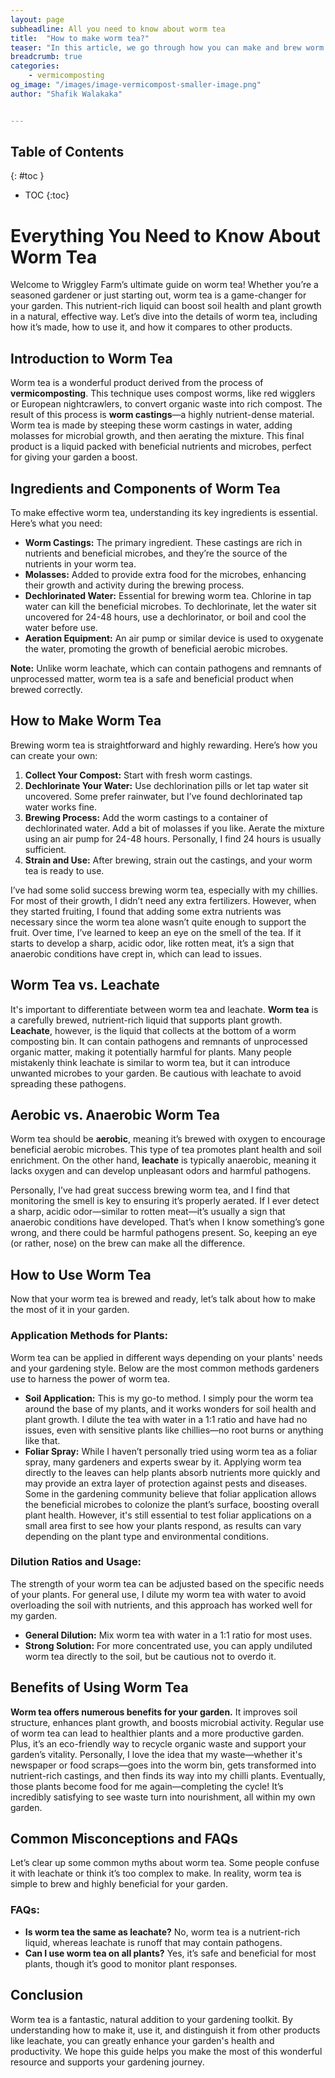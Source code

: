 ```yaml
---
layout: page
subheadline: All you need to know about worm tea
title:  "How to make worm tea?"
teaser: "In this article, we go through how you can make and brew worm tea right in your own back garden"
breadcrumb: true
categories:
    - vermicomposting
og_image: "/images/image-vermicompost-smaller-image.png"
author: "Shafik Walakaka"


---
```


## **Table of Contents**
{: #toc }
*  TOC
{:toc}



# Everything You Need to Know About Worm Tea

Welcome to Wriggley Farm’s ultimate guide on worm tea! Whether you’re a seasoned gardener or just starting out, worm tea is a game-changer for your garden. This nutrient-rich liquid can boost soil health and plant growth in a natural, effective way. Let’s dive into the details of worm tea, including how it’s made, how to use it, and how it compares to other products.


## Introduction to Worm Tea

Worm tea is a wonderful product derived from the process of **vermicomposting**. This technique uses compost worms, like red wigglers or European nightcrawlers, to convert organic waste into rich compost. The result of this process is **worm castings**—a highly nutrient-dense material. Worm tea is made by steeping these worm castings in water, adding molasses for microbial growth, and then aerating the mixture. This final product is a liquid packed with beneficial nutrients and microbes, perfect for giving your garden a boost.


## Ingredients and Components of Worm Tea

To make effective worm tea, understanding its key ingredients is essential. Here’s what you need:

* **Worm Castings:** The primary ingredient. These castings are rich in nutrients and beneficial microbes, and they’re the source of the nutrients in your worm tea.
* **Molasses:** Added to provide extra food for the microbes, enhancing their growth and activity during the brewing process.
* **Dechlorinated Water:** Essential for brewing worm tea. Chlorine in tap water can kill the beneficial microbes. To dechlorinate, let the water sit uncovered for 24-48 hours, use a dechlorinator, or boil and cool the water before use.
* **Aeration Equipment:** An air pump or similar device is used to oxygenate the water, promoting the growth of beneficial aerobic microbes.

**Note:** Unlike worm leachate, which can contain pathogens and remnants of unprocessed matter, worm tea is a safe and beneficial product when brewed correctly.


## How to Make Worm Tea

Brewing worm tea is straightforward and highly rewarding. Here’s how you can create your own:

1. **Collect Your Compost:** Start with fresh worm castings.
2. **Dechlorinate Your Water:** Use dechlorination pills or let tap water sit uncovered. Some prefer rainwater, but I’ve found dechlorinated tap water works fine.
3. **Brewing Process:** Add the worm castings to a container of dechlorinated water. Add a bit of molasses if you like. Aerate the mixture using an air pump for 24-48 hours. Personally, I find 24 hours is usually sufficient.
4. **Strain and Use:** After brewing, strain out the castings, and your worm tea is ready to use.

I’ve had some solid success brewing worm tea, especially with my chillies. For most of their growth, I didn’t need any extra fertilizers. However, when they started fruiting, I found that adding some extra nutrients was necessary since the worm tea alone wasn’t quite enough to support the fruit. Over time, I’ve learned to keep an eye on the smell of the tea. If it starts to develop a sharp, acidic odor, like rotten meat, it’s a sign that anaerobic conditions have crept in, which can lead to issues.


## Worm Tea vs. Leachate

It's important to differentiate between worm tea and leachate. **Worm tea** is a carefully brewed, nutrient-rich liquid that supports plant growth. **Leachate**, however, is the liquid that collects at the bottom of a worm composting bin. It can contain pathogens and remnants of unprocessed organic matter, making it potentially harmful for plants. Many people mistakenly think leachate is similar to worm tea, but it can introduce unwanted microbes to your garden. Be cautious with leachate to avoid spreading these pathogens.


## Aerobic vs. Anaerobic Worm Tea

Worm tea should be **aerobic**, meaning it’s brewed with oxygen to encourage beneficial aerobic microbes. This type of tea promotes plant health and soil enrichment. On the other hand, **leachate** is typically anaerobic, meaning it lacks oxygen and can develop unpleasant odors and harmful pathogens.

Personally, I’ve had great success brewing worm tea, and I find that monitoring the smell is key to ensuring it’s properly aerated. If I ever detect a sharp, acidic odor—similar to rotten meat—it’s usually a sign that anaerobic conditions have developed. That’s when I know something’s gone wrong, and there could be harmful pathogens present. So, keeping an eye (or rather, nose) on the brew can make all the difference.


## How to Use Worm Tea

Now that your worm tea is brewed and ready, let’s talk about how to make the most of it in your garden. 

### Application Methods for Plants:

Worm tea can be applied in different ways depending on your plants' needs and your gardening style. Below are the most common methods gardeners use to harness the power of worm tea.

* **Soil Application:** This is my go-to method. I simply pour the worm tea around the base of my plants, and it works wonders for soil health and plant growth. I dilute the tea with water in a 1:1 ratio and have had no issues, even with sensitive plants like chillies—no root burns or anything like that.
* **Foliar Spray:** While I haven’t personally tried using worm tea as a foliar spray, many gardeners and experts swear by it. Applying worm tea directly to the leaves can help plants absorb nutrients more quickly and may provide an extra layer of protection against pests and diseases. Some in the gardening community believe that foliar application allows the beneficial microbes to colonize the plant’s surface, boosting overall plant health. However, it's still essential to test foliar applications on a small area first to see how your plants respond, as results can vary depending on the plant type and environmental conditions.


### Dilution Ratios and Usage:

The strength of your worm tea can be adjusted based on the specific needs of your plants. For general use, I dilute my worm tea with water to avoid overloading the soil with nutrients, and this approach has worked well for my garden.


* **General Dilution:** Mix worm tea with water in a 1:1 ratio for most uses.
* **Strong Solution:** For more concentrated use, you can apply undiluted worm tea directly to the soil, but be cautious not to overdo it.


## Benefits of Using Worm Tea

**Worm tea offers numerous benefits for your garden.** It improves soil structure, enhances plant growth, and boosts microbial activity. Regular use of worm tea can lead to healthier plants and a more productive garden. Plus, it’s an eco-friendly way to recycle organic waste and support your garden’s vitality. Personally, I love the idea that my waste—whether it's newspaper or food scraps—goes into the worm bin, gets transformed into nutrient-rich castings, and then finds its way into my chilli plants. Eventually, those plants become food for me again—completing the cycle! It’s incredibly satisfying to see waste turn into nourishment, all within my own garden.


## Common Misconceptions and FAQs

Let’s clear up some common myths about worm tea. Some people confuse it with leachate or think it’s too complex to make. In reality, worm tea is simple to brew and highly beneficial for your garden.


### FAQs:


* **Is worm tea the same as leachate?** No, worm tea is a nutrient-rich liquid, whereas leachate is runoff that may contain pathogens.
* **Can I use worm tea on all plants?** Yes, it’s safe and beneficial for most plants, though it’s good to monitor plant responses.


## Conclusion

Worm tea is a fantastic, natural addition to your gardening toolkit. By understanding how to make it, use it, and distinguish it from other products like leachate, you can greatly enhance your garden's health and productivity. We hope this guide helps you make the most of this wonderful resource and supports your gardening journey.
